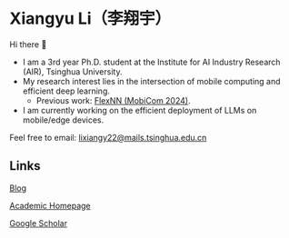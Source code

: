 # Xiangyu Li（李翔宇）

Hi there 👋

<!--
[![Anurag's github stats](https://github-readme-stats.vercel.app/api?username=xxxxyu&count_private=true)](https://github.com/anuraghazra/github-readme-stats)
-->

- I am a 3rd year Ph.D. student at the Institute for AI Industry Research (AIR), Tsinghua University.
- My research interest lies in the intersection of mobile computing and efficient deep learning.
  - Previous work: [FlexNN (MobiCom 2024)](https://dl.acm.org/doi/10.1145/3636534.3649391).
- I am currently working on the efficient deployment of LLMs on mobile/edge devices.

Feel free to email: [lixiangy22@mails.tsinghua.edu.cn](mailto:lixiangy22@mails.tsinghua.edu.cn)

## Links

[Blog](https://xxxxyu.github.io/blog)

[Academic Homepage](https://xxxxyu.github.io/academic)

[Google Scholar](https://scholar.google.com/citations?user=IjoWeIMAAAAJ)
